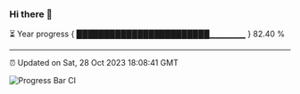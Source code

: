 ### Hi there 👋

⏳ Year progress { ████████████████████████▁▁▁▁▁▁ } 82.40 %

---

⏰ Updated on Sat, 28 Oct 2023 18:08:41 GMT

![Progress Bar CI](https://github.com/Shyam-Makwana/GitHub-Actions-Demo/workflows/Progress%20Bar%20CI/badge.svg)
